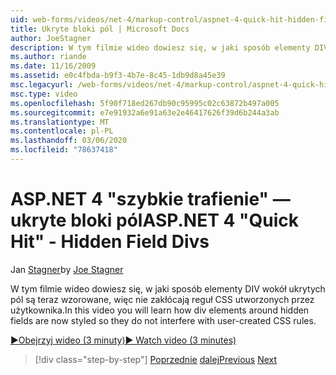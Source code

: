 ```yaml
---
uid: web-forms/videos/net-4/markup-control/aspnet-4-quick-hit-hidden-field-divs
title: Ukryte bloki pól | Microsoft Docs
author: JoeStagner
description: W tym filmie wideo dowiesz się, w jaki sposób elementy DIV wokół ukrytych pól są teraz wzorowane, więc nie zakłócają reguł CSS utworzonych przez użytkownika.
ms.author: riande
ms.date: 11/16/2009
ms.assetid: e0c4fbda-b9f3-4b7e-8c45-1db9d8a45e39
msc.legacyurl: /web-forms/videos/net-4/markup-control/aspnet-4-quick-hit-hidden-field-divs
msc.type: video
ms.openlocfilehash: 5f90f718ed267db90c95995c02c63872b497a005
ms.sourcegitcommit: e7e91932a6e91a63e2e46417626f39d6b244a3ab
ms.translationtype: MT
ms.contentlocale: pl-PL
ms.lasthandoff: 03/06/2020
ms.locfileid: "78637418"
---
```

# <a name="aspnet-4-quick-hit---hidden-field-divs"></a><span data-ttu-id="5c79e-103">ASP.NET 4 "szybkie trafienie" — ukryte bloki pól</span><span class="sxs-lookup"><span data-stu-id="5c79e-103">ASP.NET 4 "Quick Hit" - Hidden Field Divs</span></span>

<span data-ttu-id="5c79e-104">Jan [Stagner](https://github.com/JoeStagner)</span><span class="sxs-lookup"><span data-stu-id="5c79e-104">by [Joe Stagner](https://github.com/JoeStagner)</span></span>

<span data-ttu-id="5c79e-105">W tym filmie wideo dowiesz się, w jaki sposób elementy DIV wokół ukrytych pól są teraz wzorowane, więc nie zakłócają reguł CSS utworzonych przez użytkownika.</span><span class="sxs-lookup"><span data-stu-id="5c79e-105">In this video you will learn how div elements around hidden fields are now styled so they do not interfere with user-created CSS rules.</span></span>

[<span data-ttu-id="5c79e-106">&#9654;Obejrzyj wideo (3 minuty)</span><span class="sxs-lookup"><span data-stu-id="5c79e-106">&#9654; Watch video (3 minutes)</span></span>](https://channel9.msdn.com/Blogs/ASP-NET-Site-Videos/aspnet-4-quick-hit-hidden-field-divs)

> [!div class="step-by-step"]
> <span data-ttu-id="5c79e-107">[Poprzednie](aspnet-4-quick-hit-tableless-menu-control.md)
> [dalej](aspnet-4-quick-hit-disabled-control-styling.md)</span><span class="sxs-lookup"><span data-stu-id="5c79e-107">[Previous](aspnet-4-quick-hit-tableless-menu-control.md)
[Next](aspnet-4-quick-hit-disabled-control-styling.md)</span></span>
